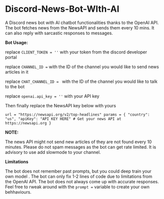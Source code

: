 # Discord-News-Bot-WIth-AI

A Discord news bot with AI chatbot functionalities thanks to the OpenAI API. The bot fetches news from the NewsAPI and sends
them every 10 mins. It can also reply with sarcastic responses to messages.

**Bot Usage:**

replace ``CLIENT_TOKEN = ''``  with your token from the discord developer portal

replace ``CHANNEL_ID =`` with the ID of the channel you would like to send news articles in it

replace ``CHAT_CHANNEL_ID = `` with the ID of the channel you would like to talk to the bot 

replace ``openai.api_key = ''`` with your API key 

Then finally replace the NewsAPI key below with yours

``url = "https://newsapi.org/v2/top-headlines"
params = {
    "country": "us",
    "apiKey": "API KEY HERE"
    # Get your news API at https://newsapi.org
}``

**NOTE:**

The news API might not send new articles of they are not found every 10 minutes.
Please do not spam messages as the bot can get rate limited. It is advisory to use add slowmode to your channel.



**Limitations**

The bot does not remember past prompts, but you could deep train your own model .
The bot can only fix 1-2 lines of code due to limitations from the OpenAI API.
The bot does not always come up with accurate responses. Feel free to rweak around with the ``prompt =`` variable to create your own behhaviours.
